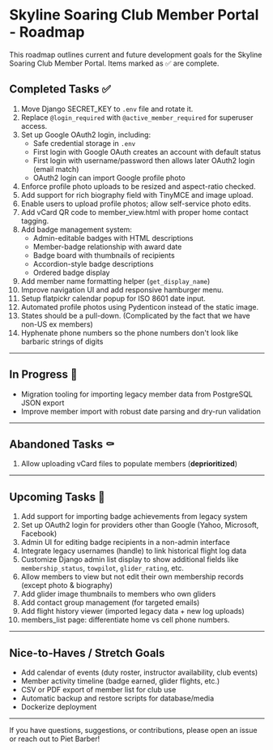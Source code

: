 # Skyline Soaring Club Member Portal - Roadmap

This roadmap outlines current and future development goals for the Skyline Soaring Club Member Portal. Items marked as ✅ are complete.

## Completed Tasks ✅
1. Move Django SECRET_KEY to `.env` file and rotate it.
2. Replace `@login_required` with `@active_member_required` for superuser access.
3. Set up Google OAuth2 login, including:
   - Safe credential storage in `.env`
   - First login with Google OAuth creates an account with default status
   - First login with username/password then allows later OAuth2 login (email match)
   - OAuth2 login can import Google profile photo
4. Enforce profile photo uploads to be resized and aspect-ratio checked.
5. Add support for rich biography field with TinyMCE and image upload.
6. Enable users to upload profile photos; allow self-service photo edits.
7. Add vCard QR code to member_view.html with proper home contact tagging.
8. Add badge management system:
   - Admin-editable badges with HTML descriptions
   - Member-badge relationship with award date
   - Badge board with thumbnails of recipients
   - Accordion-style badge descriptions
   - Ordered badge display
9. Add member name formatting helper (`get_display_name`)
10. Improve navigation UI and add responsive hamburger menu.
11. Setup flatpickr calendar popup for ISO 8601 date input.
12. Automated profile photos using Pydenticon instead of the static image. 
13. States should be a pull-down.  (Complicated by the fact that we have non-US ex members)
14. Hyphenate phone numbers so the phone numbers don't look like barbaric strings of digits

---

## In Progress 🔄
- Migration tooling for importing legacy member data from PostgreSQL JSON export
- Improve member import with robust date parsing and dry-run validation

---

## Abandoned Tasks ⚰️
1. Allow uploading vCard files to populate members (**deprioritized**)


---

## Upcoming Tasks 🚀
1. Add support for importing badge achievements from legacy system
2. Set up OAuth2 login for providers other than Google (Yahoo, Microsoft, Facebook)
3. Admin UI for editing badge recipients in a non-admin interface
4. Integrate legacy usernames (handle) to link historical flight log data
5. Customize Django admin list display to show additional fields like `membership_status`, `towpilot`, `glider_rating`, etc.
6. Allow members to view but not edit their own membership records (except photo & biography)
7. Add glider image thumbnails to members who own gliders
8. Add contact group management (for targeted emails)
9. Add flight history viewer (imported legacy data + new log uploads)
10. members_list page: differentiate home vs cell phone numbers. 

---

## Nice-to-Haves / Stretch Goals
- Add calendar of events (duty roster, instructor availability, club events)
- Member activity timeline (badge earned, glider flights, etc.)
- CSV or PDF export of member list for club use
- Automatic backup and restore scripts for database/media
- Dockerize deployment

---

If you have questions, suggestions, or contributions, please open an issue or reach out to Piet Barber!


